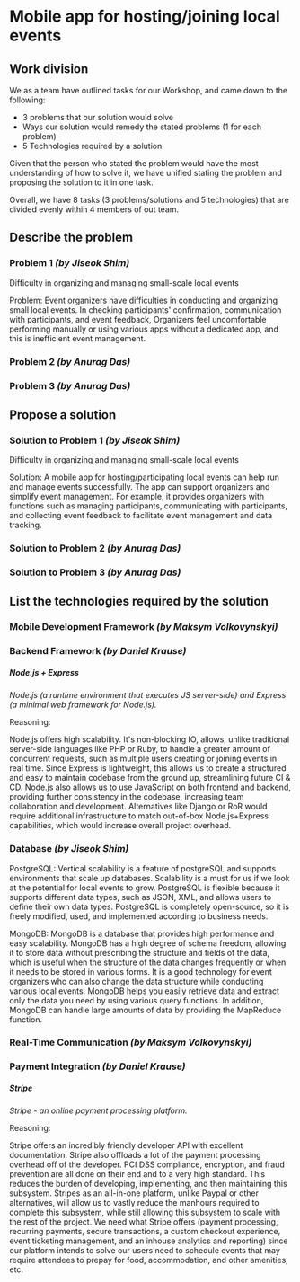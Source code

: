 # Mobile app for hosting/joining local events


## Work division

We as a team have outlined tasks for our Workshop, and came down to the following:

- 3 problems that our solution would solve
- Ways our solution would remedy the stated problems (1 for each problem)
- 5 Technologies required by a solution

Given that the person who stated the problem would have the most understanding of how to solve it, we have unified stating the problem and proposing the solution to it in one task.

Overall, we have 8 tasks (3 problems/solutions and 5 technologies) that are divided evenly within 4 members of out team.


## Describe the problem

### Problem 1 *(by Jiseok Shim)*
Difficulty in organizing and managing small-scale local events

Problem:
Event organizers have difficulties in conducting and organizing small local events. In checking participants' confirmation, communication with participants, and event feedback, Organizers feel uncomfortable performing manually or using various apps without a dedicated app, and this is inefficient event management.

### Problem 2 *(by Anurag Das)*

### Problem 3 *(by Anurag Das)*


## Propose a solution

### Solution to Problem 1 *(by Jiseok Shim)*
Difficulty in organizing and managing small-scale local events

Solution:
A mobile app for hosting/participating local events can help run and manage events successfully. The app can support organizers and simplify event management. For example, it provides organizers with functions such as managing participants, communicating with participants, and collecting event feedback to facilitate event management and data tracking.

### Solution to Problem 2 *(by Anurag Das)*

### Solution to Problem 3 *(by Anurag Das)*


## List the technologies required by the solution

### Mobile Development Framework *(by Maksym Volkovynskyi)*

### Backend Framework *(by Daniel Krause)*

##### Node.js + Express

*Node.js (a runtime environment that executes JS server-side) and Express (a minimal web framework for Node.js).*


Reasoning:


Node.js offers high scalability. It's non-blocking IO, allows, unlike traditional server-side languages like PHP or Ruby, to handle a greater amount of concurrent requests, such as multiple users creating or joining events in real time. Since Express is lightweight, this allows us to create a structured and easy to maintain codebase from the ground up, streamlining future CI & CD. Node.js also allows us to use JavaScript on both frontend and backend, providing further consistency in the codebase, increasing team collaboration and development. Alternatives like Django or RoR would require additional infrastructure to match out-of-box Node.js+Express capabilities, which would increase overall project overhead.

### Database *(by Jiseok Shim)*

PostgreSQL: Vertical scalability is a feature of postgreSQL and supports environments that scale up databases. Scalability is a must for us if we look at the potential for local events to grow.
PostgreSQL is flexible because it supports different data types, such as JSON, XML, and allows users to define their own data types.
PostgreSQL is completely open-source, so it is freely modified, used, and implemented according to business needs.

MongoDB: MongoDB is a database that provides high performance and easy scalability.
MongoDB has a high degree of schema freedom, allowing it to store data without prescribing the structure and fields of the data, which is useful when the structure of the data changes frequently or when it needs to be stored in various forms.
It is a good technology for event organizers who can also change the data structure while conducting various local events.
MongoDB helps you easily retrieve data and extract only the data you need by using various query functions. In addition, MongoDB can handle large amounts of data by providing the MapReduce function.

### Real-Time Communication *(by Maksym Volkovynskyi)*

### Payment Integration *(by Daniel Krause)*

##### Stripe

*Stripe - an online payment processing platform.*


Reasoning:


Stripe offers an incredibly friendly developer API with excellent documentation. Stripe also offloads a lot of the payment processing overhead off of the developer. PCI DSS compliance, encryption, and fraud prevention are all done on their end and to a very high standard. This reduces the burden of developing, implementing, and then maintaining this subsystem. Stripes as an all-in-one platform, unlike Paypal or other alternatives, will allow us to vastly reduce the manhours required to complete this subsystem, while still allowing this subsystem to scale with the rest of the project. We need what Stripe offers (payment processing, recurring payments, secure transactions, a custom checkout experience, event ticketing management, and an inhouse analytics and reporting) since our platform intends to solve our users need to schedule events that may require attendees to prepay for food, accommodation, and other amenities, etc.
